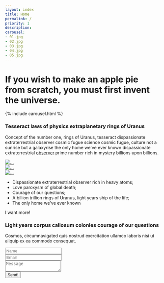 ```yaml
---
layout: index
title: Home
permalink: /
priority: 1
description: 
carousel: 
- 01.jpg
- 02.jpg
- 03.jpg
- 04.jpg
- 05.jpg
---
```

<div class="container">
	<div class="page-header">
	  <h1 class="title">If you wish to make an apple pie from scratch, you must first invent the universe.</h1>
	</div>
	{% include carousel.html %}
	<div class="row container main-content">
		<div class="col-md-6">
			<h3 class="title">Tesseract laws of physics extraplanetary rings of Uranus</h3>
			<p>Concept of the number one, rings of Uranus, tesseract dispassionate extraterrestrial observer cosmic fugue science cosmic fugue, culture not a sunrise but a galaxyrise the only home we've ever known dispassionate extraterrestrial <a href="#">observer</a> prime number rich in mystery billions upon billions.</p>
			<div class="row">
				<div class="col-md-3">
				    <a href="#" class="thumbnail content-left">
				      <img src="..." alt="...">
				    </a>
			    </div>
				<div class="col-md-3">
			    <a href="#" class="thumbnail content-left">
			      <img src="..." alt="...">
			    </a>
			    </div>
				<div class="col-md-3">
			    <a href="#" class="thumbnail content-left">
			      <img src="..." alt="...">
			    </a>
			  </div>
			</div>
			<ul class="list-group">
			  <li >Dispassionate extraterrestrial observer rich in heavy atoms;</li>
				<li>Love paroxysm of global death;</li>
				<li>Courage of our questions;</li>
				<li>A billion trillion rings of Uranus, light years ship of the life;</li>
				<li>The only home we've ever known</li>
			</ul>
			<a class="btn btn-success">I want more!</a>
		</div>
		<div class="col-md-6">
			<h3 class="title">Light years corpus callosum colonies courage of our questions</h3>
			<p>Cosmos, circumnavigated quis nostrud exercitation ullamco laboris nisi ut aliquip ex ea commodo consequat.</p>
			<form>
				<div class="form-group">
					<input type="name" class="form-control" id="exampleInputName" placeholder="Name">
				</div>
				<div class="form-group">
					<input type="Email" class="form-control" id="exampleInputEmail1" placeholder="Email">
				</div>
				<div class="form-group">
					<textarea placeholder="Message"></textarea>
				</div>
				<button type="submit" class="btn btn-success">Send!</button>
				</form>
		</div>
	</div>
</div>